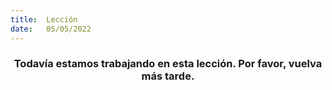 ```yaml
---
title:  Lección
date:   05/05/2022
---
```


### <center>Todavía estamos trabajando en esta lección. Por favor, vuelva más tarde.</center>